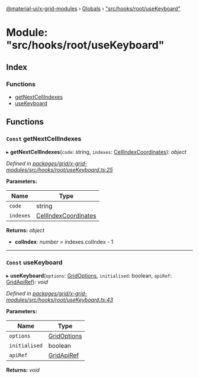 [@material-ui/x-grid-modules](../README.md) › [Globals](../globals.md) › ["src/hooks/root/useKeyboard"](_src_hooks_root_usekeyboard_.md)

# Module: "src/hooks/root/useKeyboard"

## Index

### Functions

* [getNextCellIndexes](_src_hooks_root_usekeyboard_.md#const-getnextcellindexes)
* [useKeyboard](_src_hooks_root_usekeyboard_.md#const-usekeyboard)

## Functions

### `Const` getNextCellIndexes

▸ **getNextCellIndexes**(`code`: string, `indexes`: [CellIndexCoordinates](../interfaces/_src_models_rows_.cellindexcoordinates.md)): *object*

*Defined in [packages/grid/x-grid-modules/src/hooks/root/useKeyboard.ts:25](https://github.com/mui-org/material-ui-x/blob/02342a6/packages/grid/x-grid-modules/src/hooks/root/useKeyboard.ts#L25)*

**Parameters:**

Name | Type |
------ | ------ |
`code` | string |
`indexes` | [CellIndexCoordinates](../interfaces/_src_models_rows_.cellindexcoordinates.md) |

**Returns:** *object*

* **colIndex**: *number* = indexes.colIndex - 1

___

### `Const` useKeyboard

▸ **useKeyboard**(`options`: [GridOptions](../interfaces/_src_models_gridoptions_.gridoptions.md), `initialised`: boolean, `apiRef`: [GridApiRef](_src_models_gridapiref_.md#gridapiref)): *void*

*Defined in [packages/grid/x-grid-modules/src/hooks/root/useKeyboard.ts:43](https://github.com/mui-org/material-ui-x/blob/02342a6/packages/grid/x-grid-modules/src/hooks/root/useKeyboard.ts#L43)*

**Parameters:**

Name | Type |
------ | ------ |
`options` | [GridOptions](../interfaces/_src_models_gridoptions_.gridoptions.md) |
`initialised` | boolean |
`apiRef` | [GridApiRef](_src_models_gridapiref_.md#gridapiref) |

**Returns:** *void*
